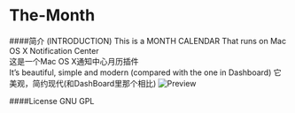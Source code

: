 # The-Month
####简介 (INTRODUCTION)
This is a MONTH CALENDAR That runs on Mac OS X Notification Center  
这是一个Mac OS X通知中心月历插件  
It’s beautiful, simple and modern (compared with the one in Dashboard) 
它美观，简约现代(和DashBoard里那个相比)
![Preview](https://github.com/ExTEnS10N/The-Month/edit/master/preview.png)

####License
GNU GPL
